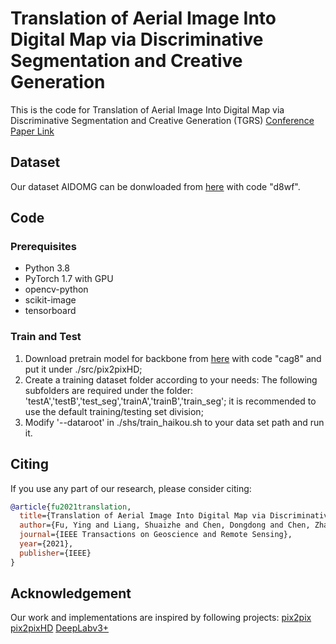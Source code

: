 # Translation of Aerial Image Into Digital Map via Discriminative Segmentation and Creative Generation
This is the code for Translation of Aerial Image Into Digital Map via Discriminative Segmentation and Creative Generation (TGRS) 
[Conference Paper Link](https://ieeexplore.ieee.org/document/9540226) 

## Dataset

Our dataset AIDOMG can be donwloaded from [here](https://pan.baidu.com/s/1HsludHYqlHtjTPPenP-W2w) with code "d8wf".

## Code

### Prerequisites

- Python 3.8
- PyTorch 1.7 with GPU
- opencv-python
- scikit-image
- tensorboard

### Train and Test

1. Download pretrain model for backbone from [here](https://pan.baidu.com/s/1CSMPyyfcyISI3zsAr0guvA) with code "cag8" and put it under ./src/pix2pixHD;
2. Create a training dataset folder according to your needs: The following subfolders are required under the folder: 'testA','testB','test_seg','trainA','trainB','train_seg'; it is recommended to use the default training/testing set division;
3. Modify '--dataroot' in ./shs/train_haikou.sh to your data set path and run it.

## Citing

If you use any part of our research, please consider citing:

```bibtex
@article{fu2021translation,
  title={Translation of Aerial Image Into Digital Map via Discriminative Segmentation and Creative Generation},
  author={Fu, Ying and Liang, Shuaizhe and Chen, Dongdong and Chen, Zhanlong},
  journal={IEEE Transactions on Geoscience and Remote Sensing},
  year={2021},
  publisher={IEEE}
}
```


## Acknowledgement
Our work and implementations are inspired by following projects:
[pix2pix](https://github.com/phillipi/pix2pix)
[pix2pixHD](https://github.com/NVIDIA/pix2pixHD)
[DeepLabv3+](https://github.com/tensorflow/models/tree/master/research/deeplab)

